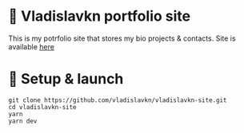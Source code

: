 # 💼 Vladislavkn portfolio site
This is my potrfolio site that stores my bio projects & contacts. Site is available [here](https://vladislavkn.vercel.app)

# 🚀 Setup & launch
```
git clone https://github.com/vladislavkn/vladislavkn-site.git
cd vladislavkn-site
yarn 
yarn dev
```
